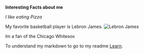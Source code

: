 **Interesting Facts about me**

*I like eating Pizza*

My favorite basketball player is Lebron James.
![Lebron James](image.jpg)


Im a fan of the Chicago Whitesox

To understand my markdown to go to my readme [Learn](https://github.com/okob93/Markdown/blob/main/README.md).
